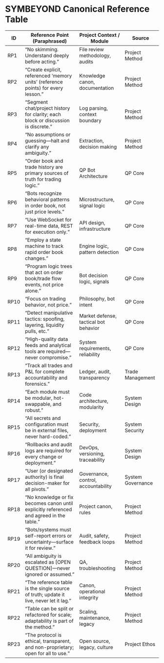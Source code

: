 # SYMBEYOND Canonical Reference Table

| ID   | Reference Point (Paraphrased)                                                        | Project Context / Module                | Source            |
|------|--------------------------------------------------------------------------------------|-----------------------------------------|-------------------|
| RP1  | “No skimming. Understand deeply before acting.”                                      | File review methodology, audits         | Project Method    |
| RP2  | “Create explicit, referenced ‘memory units’ (reference points) for every lesson.”     | Knowledge canon, documentation          | Project Method    |
| RP3  | “Segment chat/project history for clarity; each block or discussion is discrete.”     | Log parsing, context boundary           | Project Method    |
| RP4  | “No assumptions or guessing—halt and clarify any ambiguity.”                         | Extraction, decision making             | Project Method    |
| RP5  | “Order book and trade history are primary sources of truth for trading logic.”        | QP Bot Architecture                     | QP Core           |
| RP6  | “Bots recognize behavioral patterns in order book, not just price levels.”            | Microstructure, signal logic            | QP Core           |
| RP7  | “Use WebSocket for real-time data, REST for execution only.”                          | API design, infrastructure              | QP Core           |
| RP8  | “Employ a state machine to track rapid order book changes.”                           | Engine logic, pattern detection         | QP Core           |
| RP9  | “Program logic trees that act on order book/trade flow events, not price alone.”      | Bot decision logic, signals             | QP Core           |
| RP10 | “Focus on trading behavior, not price.”                                               | Philosophy, bot intent                  | QP Core           |
| RP11 | “Detect manipulative tactics: spoofing, layering, liquidity pulls, etc.”              | Market defense, tactical bot behavior   | QP Core           |
| RP12 | “High-quality data feeds and analytical tools are required—never compromise.”         | System requirements, reliability        | QP Core           |
| RP13 | “Track all trades and P&L for complete accountability and forensics.”                 | Ledger, audit, transparency             | Trade Management  |
| RP14 | “Each module must be modular, hot-swappable, and robust.”                             | Code architecture, modularity           | System Design     |
| RP15 | “All secrets and configuration must be in external files, never hard-coded.”           | Security, deployment                    | System Security   |
| RP16 | “Rollbacks and audit logs are required for every change or deployment.”               | DevOps, versioning, traceability        | System Design     |
| RP17 | “User (or designated authority) is final decision-maker for all pivots.”              | Governance, control, accountability     | System Governance |
| RP18 | “No knowledge or fix becomes canon until explicitly referenced and agreed in the table.” | Project canon, rules                 | Project Method    |
| RP19 | “Bots/systems must self-report errors or uncertainty—surface it for review.”          | Audit, safety, feedback loops           | Project Method    |
| RP20 | “All ambiguity is escalated as [OPEN QUESTION]—never ignored or assumed.”             | QA, troubleshooting                     | Project Method    |
| RP21 | “The reference table is the single source of truth; update it live, never let it lag.”| Canon, operational integrity            | Project Method    |
| RP22 | “Table can be split or refactored for scale; adaptability is part of the method.”     | Scaling, maintenance, legacy            | Project Method    |
| RP23 | “The protocol is ethical, transparent, and non-proprietary; open for all to use.”     | Open source, legacy, culture            | Project Ethos     |

<!-- Continue to add new reference points as your lineage grows -->

